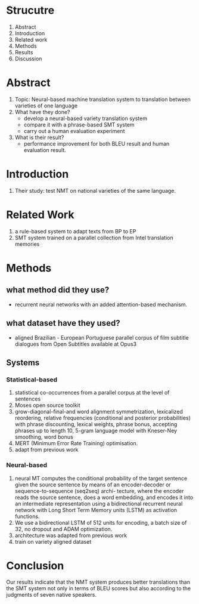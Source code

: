 # Strucutre
1. Abstract
2. Introduction
3. Related work
4. Methods
5. Results
6. Discussion

# Abstract
1. Topic: Neural-based machine translation system to translation between varieties of one language
2. What have they done?
    - develop a neural-based variety translation system
    - compare it with a phrase-based SMT system
    - carry out a human evaluation experiment
3. What is their result?
    - performance improvement for both BLEU result and human evaluation result.

# Introduction
1. Their study: test NMT on national varieties of the same language.

# Related Work
1. a rule-based system to adapt texts from BP to EP
2. SMT system trained on a parallel collection from Intel translation memories

# Methods
## what method did they use?
   - recurrent neural networks with an added attention-based mechanism.
## what dataset have they used?
   - aligned Brazilian - European Portuguese parallel corpus of film subtitle dialogues from Open Subtitles available at Opus3
## Systems
### Statistical-based
1. statistical co-occurrences from a parallel corpus at the level of sentences
2. Moses open source toolkit
3. grow-diagonal-final-and word alignment symmetrization, lexicalized reordering, relative frequencies (conditional and posterior probabilities) with phrase discounting, lexical weights, phrase bonus, accepting phrases up to length 10, 5-gram language model with Kneser-Ney smoothing, word bonus
4. MERT (Minimum Error Rate Training) optimisation.
5. adapt from previous work
### Neural-based
1. neural MT computes the conditional probability of the target sentence given the source sentence by means of an encoder-decoder or sequence-to-sequence (seq2seq) archi- tecture, where the encoder reads the source sentence, does a word embedding, and encodes it into an intermediate representation using a bidirectional recurrent neural network with Long Short Term Memory units (LSTM) as activation functions.
2. We use a bidirectional LSTM of 512 units for encoding, a batch size of 32, no dropout and ADAM optimization.
3. architecture was adapted from previous work
4. train on variety aligned dataset

# Conclusion
Our results indicate that the NMT system produces better translations than the SMT system not only in terms of BLEU scores but also according to the judgments of seven native speakers. 